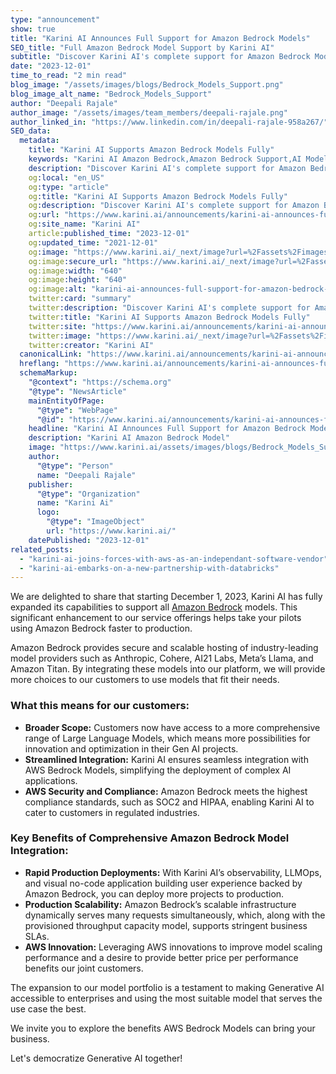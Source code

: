 ```yaml
---
type: "announcement"
show: true
title: "Karini AI Announces Full Support for Amazon Bedrock Models"
SEO_title: "Full Amazon Bedrock Model Support by Karini AI"
subtitle: "Discover Karini AI's complete support for Amazon Bedrock Models, enhancing AI solutions with robust, scalable, and versatile AI model integration."
date: "2023-12-01"
time_to_read: "2 min read"
blog_image: "/assets/images/blogs/Bedrock_Models_Support.png"
blog_image_alt_name: "Bedrock_Models_Support"
author: "Deepali Rajale"
author_image: "/assets/images/team_members/deepali-rajale.png"
author_linked_in: "https://www.linkedin.com/in/deepali-rajale-958a267/"
SEO_data:
  metadata:
    title: "Karini AI Supports Amazon Bedrock Models Fully"
    keywords: "Karini AI Amazon Bedrock,Amazon Bedrock Support,AI Model Integration Karini,Bedrock Models Karini AI,Generative AI Amazon Bedrock"
    description: "Discover Karini AI's complete support for Amazon Bedrock Models, enhancing AI solutions with robust, scalable, and versatile AI model integration."
    og:local: "en_US"
    og:type: "article"
    og:title: "Karini AI Supports Amazon Bedrock Models Fully"
    og:description: "Discover Karini AI's complete support for Amazon Bedrock Models, enhancing AI solutions with robust, scalable, and versatile AI model integration."
    og:url: "https://www.karini.ai/announcements/karini-ai-announces-full-support-for-amazon-bedrock-models"
    og:site_name: "Karini AI"
    article:published_time: "2023-12-01"
    og:updated_time: "2021-12-01"
    og:image: "https://www.karini.ai/_next/image?url=%2Fassets%2Fimages%2Fblogs%2FBedrock_Models_Support.png&w=640&q=75"
    og:image:secure_url: "https://www.karini.ai/_next/image?url=%2Fassets%2Fimages%2Fblogs%2FBedrock_Models_Support.png&w=640&q=75"
    og:image:width: "640"
    og:image:height: "640"
    og:image:alt: "karini-ai-announces-full-support-for-amazon-bedrock-models"
    twitter:card: "summary"
    twitter:description: "Discover Karini AI's complete support for Amazon Bedrock Models, enhancing AI solutions with robust, scalable, and versatile AI model integration."
    twitter:title: "Karini AI Supports Amazon Bedrock Models Fully"
    twitter:site: "https://www.karini.ai/announcements/karini-ai-announces-full-support-for-amazon-bedrock-models"
    twitter:image: "https://www.karini.ai/_next/image?url=%2Fassets%2Fimages%2Fblogs%2FBedrock_Models_Support.png&w=640&q=75"
    twitter:creator: "Karini AI"
  canonicalLink: "https://www.karini.ai/announcements/karini-ai-announces-full-support-for-amazon-bedrock-models"
  hreflang: "https://www.karini.ai/announcements/karini-ai-announces-full-support-for-amazon-bedrock-models"
  schemaMarkup:
    "@context": "https://schema.org"
    "@type": "NewsArticle"
    mainEntityOfPage:
      "@type": "WebPage"
      "@id": "https://www.karini.ai/announcements/karini-ai-announces-full-support-for-amazon-bedrock-models"
    headline: "Karini AI Announces Full Support for Amazon Bedrock Models"
    description: "Karini AI Amazon Bedrock Model"
    image: "https://www.karini.ai/assets/images/blogs/Bedrock_Models_Support.png"
    author:
      "@type": "Person"
      name: "Deepali Rajale"
    publisher:
      "@type": "Organization"
      name: "Karini Ai"
      logo:
        "@type": "ImageObject"
        url: "https://www.karini.ai/"
    datePublished: "2023-12-01"
related_posts:
  - "karini-ai-joins-forces-with-aws-as-an-independant-software-vendor"
  - "karini-ai-embarks-on-a-new-partnership-with-databricks"
---
```


We are delighted to share that starting December 1, 2023, Karini AI has fully expanded its capabilities to support all [Amazon Bedrock](https://aws.amazon.com/bedrock/) models. This significant enhancement to our service offerings helps take your pilots using Amazon Bedrock faster to production.

Amazon Bedrock provides secure and scalable hosting of industry-leading model providers such as Anthropic, Cohere, AI21 Labs, Meta’s Llama, and Amazon Titan. By integrating these models into our platform, we will provide more choices to our customers to use models that fit their needs.

### What this means for our customers:

- **Broader Scope:** Customers now have access to a more comprehensive range of Large Language Models, which means more possibilities for innovation and optimization in their Gen AI projects.
- **Streamlined Integration:** Karini AI ensures seamless integration with AWS Bedrock Models, simplifying the deployment of complex AI applications.
- **AWS Security and Compliance:** Amazon Bedrock meets the highest compliance standards, such as SOC2 and HIPAA, enabling Karini AI to cater to customers in regulated industries.

### Key Benefits of Comprehensive Amazon Bedrock Model Integration:

- **Rapid Production Deployments:** With Karini AI’s observability, LLMOps, and visual no-code application building user experience backed by Amazon Bedrock, you can deploy more projects to production.
- **Production Scalability:** Amazon Bedrock’s scalable infrastructure dynamically serves many requests simultaneously, which, along with the provisioned throughput capacity model, supports stringent business SLAs.
- **AWS Innovation:** Leveraging AWS innovations to improve model scaling performance and a desire to provide better price per performance benefits our joint customers.

The expansion to our model portfolio is a testament to making Generative AI accessible to enterprises and using the most suitable model that serves the use case the best.

We invite you to explore the benefits AWS Bedrock Models can bring your business.

Let's democratize Generative AI together!
